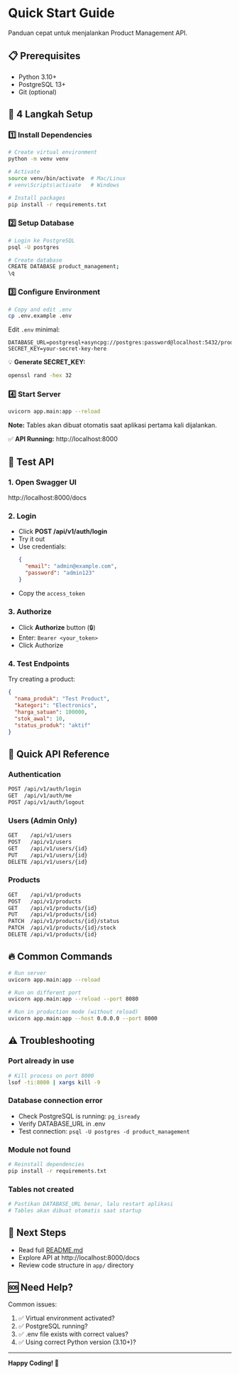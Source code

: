# Quick Start Guide

Panduan cepat untuk menjalankan Product Management API.

## 📋 Prerequisites

- Python 3.10+
- PostgreSQL 13+
- Git (optional)

## 🚀 4 Langkah Setup

### 1️⃣ Install Dependencies

```bash
# Create virtual environment
python -m venv venv

# Activate
source venv/bin/activate  # Mac/Linux
# venv\Scripts\activate   # Windows

# Install packages
pip install -r requirements.txt
```

### 2️⃣ Setup Database

```bash
# Login ke PostgreSQL
psql -U postgres

# Create database
CREATE DATABASE product_management;
\q
```

### 3️⃣ Configure Environment

```bash
# Copy and edit .env
cp .env.example .env
```

Edit `.env` minimal:

```env
DATABASE_URL=postgresql+asyncpg://postgres:password@localhost:5432/product_management
SECRET_KEY=your-secret-key-here
```

💡 **Generate SECRET_KEY:**

```bash
openssl rand -hex 32
```

### 4️⃣ Start Server

```bash
uvicorn app.main:app --reload
```

**Note:** Tables akan dibuat otomatis saat aplikasi pertama kali dijalankan.

✅ **API Running:** http://localhost:8000

## 🎯 Test API

### 1. Open Swagger UI

http://localhost:8000/docs

### 2. Login

- Click **POST /api/v1/auth/login**
- Try it out
- Use credentials:
  ```json
  {
    "email": "admin@example.com",
    "password": "admin123"
  }
  ```
- Copy the `access_token`

### 3. Authorize

- Click **Authorize** button (🔒)
- Enter: `Bearer <your_token>`
- Click Authorize

### 4. Test Endpoints

Try creating a product:

```json
{
  "nama_produk": "Test Product",
  "kategori": "Electronics",
  "harga_satuan": 100000,
  "stok_awal": 10,
  "status_produk": "aktif"
}
```

## 📱 Quick API Reference

### Authentication

```bash
POST /api/v1/auth/login
GET  /api/v1/auth/me
POST /api/v1/auth/logout
```

### Users (Admin Only)

```bash
GET    /api/v1/users
POST   /api/v1/users
GET    /api/v1/users/{id}
PUT    /api/v1/users/{id}
DELETE /api/v1/users/{id}
```

### Products

```bash
GET    /api/v1/products
POST   /api/v1/products
GET    /api/v1/products/{id}
PUT    /api/v1/products/{id}
PATCH  /api/v1/products/{id}/status
PATCH  /api/v1/products/{id}/stock
DELETE /api/v1/products/{id}
```

## 🔥 Common Commands

```bash
# Run server
uvicorn app.main:app --reload

# Run on different port
uvicorn app.main:app --reload --port 8080

# Run in production mode (without reload)
uvicorn app.main:app --host 0.0.0.0 --port 8000
```

## ⚠️ Troubleshooting

### Port already in use

```bash
# Kill process on port 8000
lsof -ti:8000 | xargs kill -9
```

### Database connection error

- Check PostgreSQL is running: `pg_isready`
- Verify DATABASE_URL in .env
- Test connection: `psql -U postgres -d product_management`

### Module not found

```bash
# Reinstall dependencies
pip install -r requirements.txt
```

### Tables not created

```bash
# Pastikan DATABASE_URL benar, lalu restart aplikasi
# Tables akan dibuat otomatis saat startup
```

## 📖 Next Steps

- Read full [README.md](README.md)
- Explore API at http://localhost:8000/docs
- Review code structure in `app/` directory

## 🆘 Need Help?

Common issues:

1. ✅ Virtual environment activated?
2. ✅ PostgreSQL running?
3. ✅ .env file exists with correct values?
4. ✅ Using correct Python version (3.10+)?

---

**Happy Coding! 🚀**
